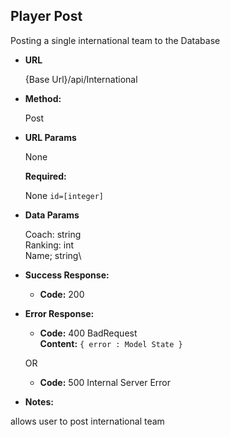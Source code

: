 **Player Post**
----
  Posting a single international team to the Database

* **URL**

  {Base Url}/api/International

* **Method:**
  
  Post

  
*  **URL Params**

    None

   **Required:**
    
    None
   `id=[integer]`

* **Data Params**

   Coach: string\
   Ranking: int\
   Name; string\

* **Success Response:**
  
  * **Code:** 200 <br />
 
* **Error Response:**

  * **Code:** 400 BadRequest <br />
    **Content:** `{ error : Model State }`

  OR

  * **Code:** 500 Internal Server Error 

* **Notes:**

 allows user to post international team